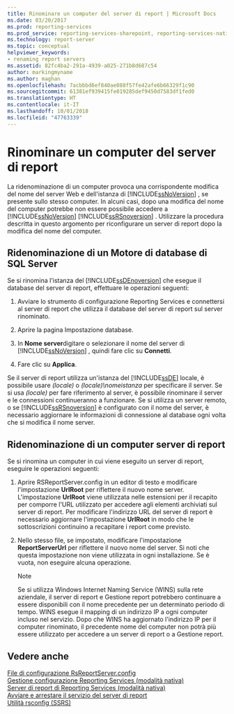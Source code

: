 ```yaml
---
title: Rinominare un computer del server di report | Microsoft Docs
ms.date: 03/20/2017
ms.prod: reporting-services
ms.prod_service: reporting-services-sharepoint, reporting-services-native
ms.technology: report-server
ms.topic: conceptual
helpviewer_keywords:
- renaming report servers
ms.assetid: 82fc4ba2-291a-4939-a025-271b8d687c54
author: markingmyname
ms.author: maghan
ms.openlocfilehash: 7acbbbd6ef840ae088f57fe42afe6b66329f1c90
ms.sourcegitcommit: 61381ef939415fe019285def9450d7583df1fed0
ms.translationtype: HT
ms.contentlocale: it-IT
ms.lasthandoff: 10/01/2018
ms.locfileid: "47763339"
---
```

# <a name="rename-a-report-server-computer"></a>Rinominare un computer del server di report
  La ridenominazione di un computer provoca una corrispondente modifica del nome del server Web e dell'istanza di [!INCLUDE[ssNoVersion](../../includes/ssnoversion-md.md)] , se presente sullo stesso computer. In alcuni casi, dopo una modifica del nome del computer potrebbe non essere possibile accedere a [!INCLUDE[ssNoVersion](../../includes/ssnoversion-md.md)] [!INCLUDE[ssRSnoversion](../../includes/ssrsnoversion-md.md)] . Utilizzare la procedura descritta in questo argomento per riconfigurare un server di report dopo la modifica del nome del computer.  
  
## <a name="renaming-a-sql-server-database-engine"></a>Ridenominazione di un Motore di database di SQL Server  
 Se si rinomina l'istanza del  [!INCLUDE[ssDEnoversion](../../includes/ssdenoversion-md.md)] che esegue il database del server di report, effettuare le operazioni seguenti:  
  
1.  Avviare lo strumento di configurazione Reporting Services e connettersi al server di report che utilizza il database del server di report sul server rinominato.  
  
2.  Aprire la pagina Impostazione database.  
  
3.  In **Nome server**digitare o selezionare il nome del server di [!INCLUDE[ssNoVersion](../../includes/ssnoversion-md.md)] , quindi fare clic su **Connetti**.  
  
4.  Fare clic su **Applica**.  
  
 Se il server di report utilizza un'istanza del [!INCLUDE[ssDE](../../includes/ssde-md.md)] locale, è possibile usare *(locale)* o *(locale)\nomeistanza* per specificare il server. Se si usa *(locale)* per fare riferimento al server, è possibile rinominare il server e le connessioni continueranno a funzionare. Se si utilizza un server remoto, o se [!INCLUDE[ssRSnoversion](../../includes/ssrsnoversion-md.md)] è configurato con il nome del server, è necessario aggiornare le informazioni di connessione al database ogni volta che si modifica il nome server.  
  
## <a name="renaming-a-report-server-computer"></a>Ridenominazione di un computer server di report  
 Se si rinomina un computer in cui viene eseguito un server di report, eseguire le operazioni seguenti:  
  
1.  Aprire RSReportServer.config in un editor di testo e modificare l'impostazione **UrlRoot** per riflettere il nuovo nome server. L'impostazione **UrlRoot** viene utilizzata nelle estensioni per il recapito per comporre l'URL utilizzato per accedere agli elementi archiviati sul server di report. Per modificare l'indirizzo URL del server di report è necessario aggiornare l'impostazione **UrlRoot** in modo che le sottoscrizioni continuino a recapitare i report come previsto.  
  
2.  Nello stesso file, se impostato, modificare l'impostazione **ReportServerUrl** per riflettere il nuovo nome del server. Si noti che questa impostazione non viene utilizzata in ogni installazione. Se è vuota, non eseguire alcuna operazione.  
  
    > [!NOTE]  
    >  Se si utilizza Windows Internet Naming Service (WINS) sulla rete aziendale, il server di report e Gestione report potrebbero continuare a essere disponibili con il nome precedente per un determinato periodo di tempo. WINS esegue il mapping di un indirizzo IP a ogni computer incluso nel servizio. Dopo che WINS ha aggiornato l'indirizzo IP per il computer rinominato, il precedente nome del computer non potrà più essere utilizzato per accedere a un server di report o a Gestione report.  
  
## <a name="see-also"></a>Vedere anche  
 [File di configurazione RsReportServer.config](../../reporting-services/report-server/rsreportserver-config-configuration-file.md)   
 [Gestione configurazione Reporting Services &#40;modalità nativa&#41;](../../reporting-services/install-windows/reporting-services-configuration-manager-native-mode.md)   
 [Server di report di Reporting Services &#40;modalità nativa&#41;](../../reporting-services/report-server/reporting-services-report-server-native-mode.md)   
 [Avviare e arrestare il servizio del server di report](../../reporting-services/report-server/start-and-stop-the-report-server-service.md)   
 [Utilità rsconfig &#40;SSRS&#41;](../../reporting-services/tools/rsconfig-utility-ssrs.md)  
  
  
